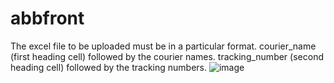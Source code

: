 # abbfront

The excel file to be uploaded must be in a particular format.
courier_name (first heading cell) followed by the courier names.
tracking_number (second heading cell) followed by the tracking numbers.
![image](https://github.com/itsjuan15177/abbfront/assets/132347199/2c5e1b66-713b-4bf3-8163-1c87f7eb0ce4)

